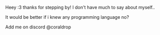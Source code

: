 Heey :3 thanks for stepping by!
I don't have much to say about myself..

It would be better if i knew any programming language no?

Add me on discord @coraldrop
